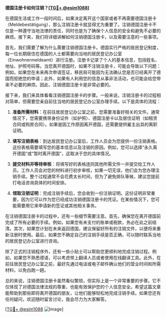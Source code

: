 **德国注册卡如何注销？[[TG💪+ @esim1088](https://t.me/s/esim1088)]**

在德国生活或工作一段时间后，如果决定离开这个国家或者不再需要德国注册卡（Meldebestätigung），那么注销注册卡就显得尤为重要了。注销德国注册卡不仅是一种遵守当地法律的责任，同时也是为了确保个人信息的安全和避免不必要的麻烦。接下来，我们将详细讲解如何注销德国注册卡，以及需要注意的一些事项。

首先，我们需要了解为什么需要注销德国注册卡。德国实行严格的居民登记制度，每一位长期居住在德国的人士都需要向当地的居民登记办公室（Einwohnermeldeamt）进行注册。注册卡记录了个人的基本信息，包括姓名、地址、护照号码等。当您离开德国时，如果不注销注册卡，可能会导致以下问题：例如，如果您在未来再次申请签证，移民局可能因为无法确认您是否已经离开了德国而拒绝您的申请；此外，如果有人利用您的信息从事非法活动，也可能会给您带来不必要的麻烦。因此，注销德国注册卡是非常必要的。

接下来，我们来具体看看注销德国注册卡的步骤。一般来说，注销注册卡的过程相对简单，但需要您亲自前往当地的居民登记办公室办理手续。以下是具体的流程：

1. **准备所需材料**：在前往居民登记办公室之前，您需要准备好相关的文件。通常情况下，您需要携带身份证件（如护照）、德国注册卡以及居住证明（如租赁合同或购房合同）。如果是因工作原因离开德国，还需要提供雇主出具的离职证明。

2. **填写注销表格**：到达居民登记办公室后，工作人员会为您提供一份注销表格。这份表格需要填写您的基本信息以及注销的原因。例如，您可以选择“永久离开德国”或“暂时离开德国”，这取决于您的具体情况。

3. **提交材料并等待审核**：将填写好的表格连同其他所需文件一并提交给工作人员。工作人员会对您的材料进行初步审核，如果一切无误，他们会为您办理注销手续。整个过程通常不会花费太长时间，但为了避免排队等候，建议您提前打电话咨询具体的时间安排。

4. **领取注销证明**：完成注销手续后，您会收到一份注销证明。这份证明非常重要，因为它可以作为您已经成功注销德国注册卡的凭证。在某些情况下，您可能需要用它来申请新的签证或其他相关事务。

在注销德国注册卡的过程中，还有一些细节需要注意。首先，确保您在离开德国前完成了所有必要的手续。例如，如果您有未支付的账单或税款，务必在此之前结清。其次，如果您计划在未来返回德国，建议保留好所有的注销文件，以便将来重新注册时使用。最后，如果您不确定自己的注销手续是否正确，可以随时联系当地的居民登记办公室进行咨询。

除了正式的注销程序外，还有一些小贴士可以帮助您更顺利地完成注销过程。例如，如果您不熟悉德语，可以考虑带上翻译人员或者使用在线翻译工具。此外，在前往居民登记办公室之前，最好先通过电话或电子邮件确认他们的营业时间和所需材料，以免白跑一趟。

总的来说，注销德国注册卡虽然看似繁琐，但实际上是一个非常重要的步骤。它不仅体现了对德国法律法规的尊重，也能有效保护您的个人信息安全。希望这篇文章能帮助到那些即将离开德国的朋友，让他们能够轻松地完成注销手续。如果您还有任何疑问，欢迎随时留言讨论，我会尽力为大家解答。

[[TG💪+ @esim1088](https://t.me/s/esim1088) ![Image](https://i.postimg.cc/4NQfJmqS/Snipaste-2025-05-13-00-14-12.png)]